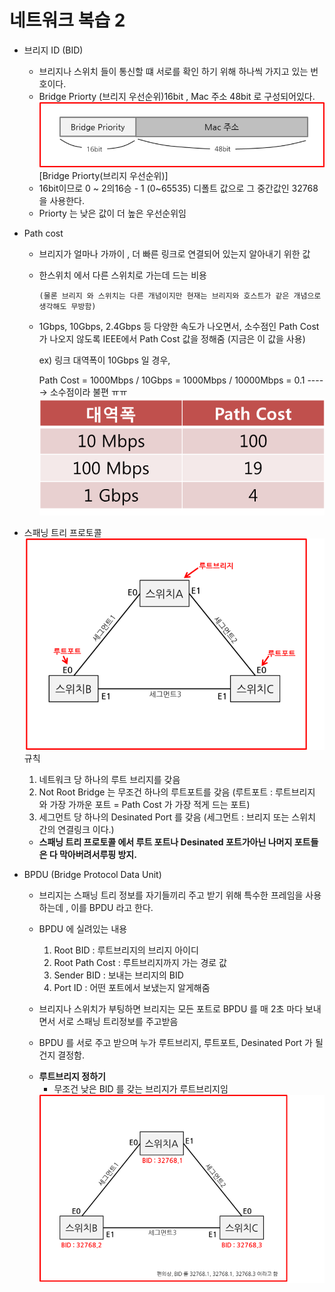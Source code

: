# 네트워크 복습 2

- 브리지 ID (BID)
  - 브리지나 스위치 들이 통신할 떄 서로를 확인 하기 위해 하나씩 가지고 있는 번호이다.
  - Bridge Priorty (브리지 우선순위)16bit , Mac 주소 48bit 로 구성되어있다.
    <img src="./image/a%20(1).png">
    [Bridge Priorty(브리지 우선순위)]
  - 16bit이므로  0 ~ 2의16승 - 1 (0~65535) 디폴트 값으로 그 중간값인 32768 을 사용한다.
  - Priorty 는 낮은 값이 더 높은 우선순위임
- Path cost 
  - 브리지가 얼마나 가까이 , 더 빠른 링크로 연결되어 있는지 알아내기 위한 값
  - 한스위치 에서 다른 스위치로 가는데 드는 비용
  
    ``` 
    (물론 브리지 와 스위치는 다른 개념이지만 현재는 브리지와 호스트가 같은 개념으로 생각해도 무방함)
    ```
  - 1Gbps, 10Gbps, 2.4Gbps 등 다양한 속도가 나오면서, 소수점인 Path Cost 가 나오지 않도록 IEEE에서 Path Cost 값을 정해줌 (지금은 이 값을 사용)
  
    ex) 링크 대역폭이 10Gbps 일 경우, 
      
    Path Cost = 1000Mbps / 10Gbps
    = 1000Mbps / 10000Mbps = 0.1 -----> 소수점이라 불편 ㅠㅠ
    <img src="./image/c.png">

- 스패닝 트리 프로토콜 
  <img src ="./image/e.png">
  규칙 
  
  1. 네트워크 당 하나의 루트 브리지를 갖음
  2. Not Root Bridge 는 무조건 하나의 루트포트를 갖음
  (루트포트 : 루트브리지 와 가장 가까운 포트 = Path Cost 가 가장 적게 드는 포트)
  3. 세그먼트 당 하나의 Desinated Port 를 갖음 
  (세그먼트 : 브리지 또는 스위치 간의 연결링크 이다.)
  - **스패닝 트리 프로토콜 에서 루트 포트나 Desinated 포트가아닌 나머지 포트들은 다 막아버려서루핑 방지.** 

- BPDU (Bridge Protocol Data Unit)
  - 브리지는 스패닝 트리 정보를 자기들끼리 주고 받기 위해 특수한 프레임을 사용하는데 , 이를 BPDU 라고 한다.
  - BPDU 에 실려있는 내용 
    1. Root BID : 루트브리지의 브리지 아이디
    2. Root Path Cost : 루트브리지까지 가는 경로 값
    3. Sender BID : 보내는 브리지의 BID
    4. Port ID : 어떤 포트에서 보냈는지 알게해줌

  - 브리지나 스위치가 부팅하면 브리지는 모든 포트로 BPDU 를 매 2초 마다 보내면서 서로 스패닝 트리정보를 주고받음
  - BPDU 를 서로 주고 받으며 누가 루트브리지, 루트포트, Desinated Port 가 될건지 결정함.
  
  * **루트브리지 정하기**
    - 무조건 낮은 BID 를 갖는 브리지가 루트브리지임
    <img  src="./image/f.png">